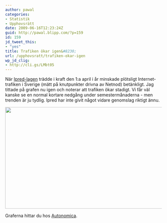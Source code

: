 ```yaml
---
author: pawal
categories:
- Statistik
- Upphovsrätt
date: 2009-06-16T12:23:24Z
guid: http://pawal.blipp.com/?p=159
id: 159
jd_tweet_this:
- "yes"
title: Trafiken ökar igen&#8230;
url: /upphovsratt/trafiken-okar-igen
wp_jd_clig:
- http://cli.gs/LMbt05
---
```


När <a href="http://sv.wikipedia.org/wiki/Ipred-lagen">Ipred-lagen</a> trädde i kraft den 1:a april i år minskade plötsligt Internet-trafiken i Sverige (mätt på knutpunkter drivna av Netnod) betänkligt. Jag tittade på grafen nu igen och noterar att trafiken ökar stadigt. Vi får väl kanske se en normal kortare nedgång under semestermånaderna - men trenden är ju tydlig. Ipred har inte givit något vidare genomslag riktigt ännu.

<img class="aligncenter" title="Autonomica Stats Twoyear Sum" src="http://stats.autonomica.se/mrtg/sums_max/all_twoyear_sum.png" alt="" width="594" height="328" />

Graferna hittar du hos <a href="http://stats.autonomica.se/mrtg/sums_max/All.html">Autonomica</a>.